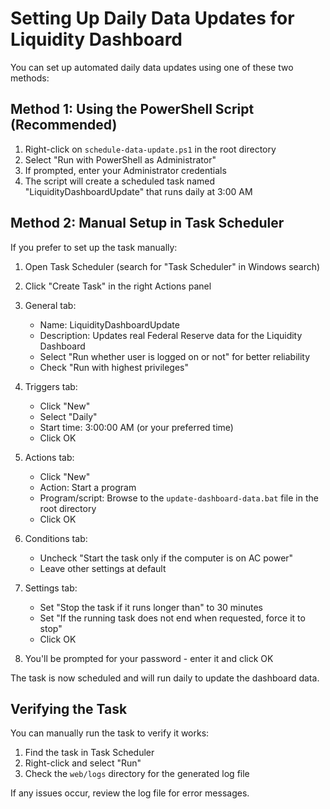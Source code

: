 # Setting Up Daily Data Updates for Liquidity Dashboard

You can set up automated daily data updates using one of these two methods:

## Method 1: Using the PowerShell Script (Recommended)

1. Right-click on `schedule-data-update.ps1` in the root directory
2. Select "Run with PowerShell as Administrator"
3. If prompted, enter your Administrator credentials
4. The script will create a scheduled task named "LiquidityDashboardUpdate" that runs daily at 3:00 AM

## Method 2: Manual Setup in Task Scheduler

If you prefer to set up the task manually:

1. Open Task Scheduler (search for "Task Scheduler" in Windows search)
2. Click "Create Task" in the right Actions panel
3. General tab:
   - Name: LiquidityDashboardUpdate
   - Description: Updates real Federal Reserve data for the Liquidity Dashboard
   - Select "Run whether user is logged on or not" for better reliability
   - Check "Run with highest privileges"

4. Triggers tab:
   - Click "New"
   - Select "Daily"
   - Start time: 3:00:00 AM (or your preferred time)
   - Click OK

5. Actions tab:
   - Click "New"
   - Action: Start a program
   - Program/script: Browse to the `update-dashboard-data.bat` file in the root directory
   - Click OK

6. Conditions tab:
   - Uncheck "Start the task only if the computer is on AC power"
   - Leave other settings at default

7. Settings tab:
   - Set "Stop the task if it runs longer than" to 30 minutes
   - Set "If the running task does not end when requested, force it to stop"
   - Click OK

8. You'll be prompted for your password - enter it and click OK

The task is now scheduled and will run daily to update the dashboard data.

## Verifying the Task

You can manually run the task to verify it works:
1. Find the task in Task Scheduler
2. Right-click and select "Run"
3. Check the `web/logs` directory for the generated log file

If any issues occur, review the log file for error messages. 